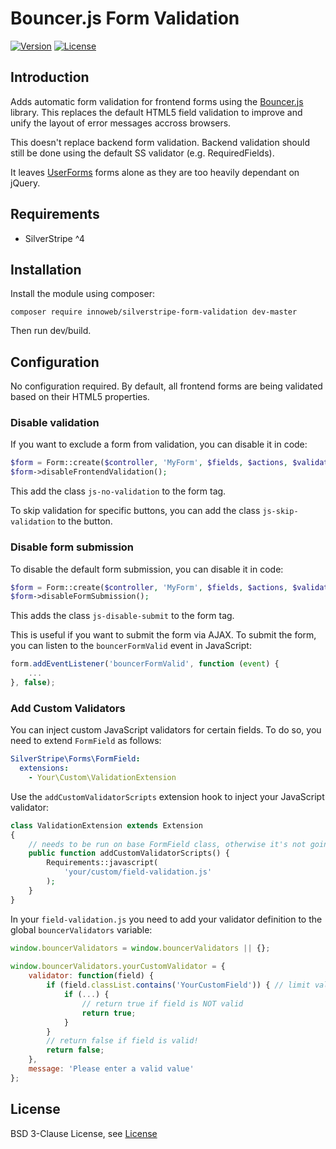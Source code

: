 # Bouncer.js Form Validation

[![Version](https://img.shields.io/packagist/v/innoweb/silverstripe-form-validation.svg?style=flat-square)](https://packagist.org/packages/innoweb/silverstripe-form-validation)
[![License](https://img.shields.io/packagist/l/innoweb/silverstripe-form-validation.svg?style=flat-square)](license.md)

## Introduction

Adds automatic form validation for frontend forms using the [Bouncer.js](https://github.com/cferdinandi/bouncer) library. This replaces the default HTML5 field validation to improve and unify the layout of error messages accross browsers. 

This doesn't replace backend form validation. Backend validation should still be done using the default SS validator (e.g. RequiredFields).

It leaves [UserForms](https://github.com/silverstripe/silverstripe-userforms) forms alone as they are too heavily dependant on jQuery.

## Requirements

 * SilverStripe ^4

## Installation

Install the module using composer:
```
composer require innoweb/silverstripe-form-validation dev-master
```
Then run dev/build.

## Configuration

No configuration required. By default, all frontend forms are being validated based on their HTML5 properties. 

### Disable validation

If you want to exclude a form from validation, you can disable it in code:

```php
$form = Form::create($controller, 'MyForm', $fields, $actions, $validator);
$form->disableFrontendValidation();
```

This add the class `js-no-validation` to the form tag.

To skip validation for specific buttons, you can add the class `js-skip-validation` to the button.


### Disable form submission

To disable the default form submission, you can disable it in code:

```php
$form = Form::create($controller, 'MyForm', $fields, $actions, $validator);
$form->disableFormSubmission();
```

This adds the class `js-disable-submit` to the form tag.

This is useful if you want to submit the form via AJAX. To submit the form, you can listen to the `bouncerFormValid` event in JavaScript:

```javascript
form.addEventListener('bouncerFormValid', function (event) {
	...
}, false);
```

### Add Custom Validators

You can inject custom JavaScript validators for certain fields. To do so, you need to extend `FormField` as follows:

```yml
SilverStripe\Forms\FormField:
  extensions:
    - Your\Custom\ValidationExtension
```

Use the `addCustomValidatorScripts` extension hook to inject your JavaScript validator:

```php
class ValidationExtension extends Extension
{
    // needs to be run on base FormField class, otherwise it's not going to be loaded on time
    public function addCustomValidatorScripts() {
        Requirements::javascript(
            'your/custom/field-validation.js'
        );
    }
}
```

In your `field-validation.js` you need to add your validator definition to the global `bouncerValidators` variable:

```javascript
window.bouncerValidators = window.bouncerValidators || {};
		
window.bouncerValidators.yourCustomValidator = {
	validator: function(field) { 
		if (field.classList.contains('YourCustomField')) { // limit validator to your custom field type
			if (...) {
				// return true if field is NOT valid
				return true;
			}
		}
		// return false if field is valid!
		return false;
	},
	message: 'Please enter a valid value'
};
```

## License

BSD 3-Clause License, see [License](license.md)

